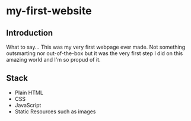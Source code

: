 # my-first-website

## Introduction
What to say... This was my very first webpage ever made. Not something outsmarting nor out-of-the-box but
it was the very first step I did on this amazing world and I'm so propud of it.

## Stack
* Plain HTML
* CSS
* JavaScript
* Static Resources such as images
